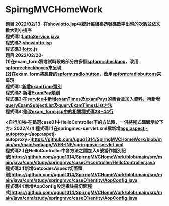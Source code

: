 # SpirngMVCHomeWork

<b>題目
2022/02/13-
在showlotto.jsp中統計每組樂透號碼數字出現的次數並依次數大到小排序<br>
程式碼1:[LottoService.java](https://github.com/ugug1314/SpirngMVCHomeWork/blob/main/src/main/java/com/study/springmvc/case02/service/LottoService.java)<br>
程式碼2:[showlotto.jsp](https://github.com/ugug1314/SpirngMVCHomeWork/blob/main/src/main/webapp/WEB-INF/views/case02/show_lotto.jsp)<br>
程式碼3:[lotto.js](https://github.com/ugug1314/SpirngMVCHomeWork/blob/main/src/main/webapp/js/loto.js)<br>
  <b>題目
2022/02/20-<br>
(1)在exam_form將考試時段的部分由多個<spform:checkbox>，改用<spform:checkboxes>來呈現<br>
(2)在exam_form將繳費的<spform:radiobutton>，改用<spform:radiobuttons>來呈現<br>
程式碼1:[新增ExamTime類別](https://github.com/ugug1314/SpirngMVCHomeWork/blob/main/src/main/java/com/study/springmvc/case03/entity/ExamTime.java)<br>
程式碼2:[新增ExamPay類別](https://github.com/ugug1314/SpirngMVCHomeWork/blob/main/src/main/java/com/study/springmvc/case03/entity/ExamPay.java)<br>
程式碼3:[在service中新增examTimes及examPays的集合並加入資料，再新增queryExamSubjectList及queryExamTimesList方法](https://github.com/ugug1314/SpirngMVCHomeWork/blob/main/src/main/java/com/study/springmvc/case03/service/ExamService.java)<br>
程式碼4:[修改exam_form.jsp中的相關程式碼28~44行](https://github.com/ugug1314/SpirngMVCHomeWork/blob/main/src/main/webapp/WEB-INF/views/case03/exam_form.jspf)

<自行加強-在點選case01中HelloController下的方法時，一併將程式碼顯示於下方>
2022/4/4
程式碼1:[在springmvc-servlet.xml檔新增<aop:aspectj-autoproxy></aop:aspetj-autoproxy>]https://github.com/ugug1314/SpirngMVCHomeWork/blob/main/src/main/webapp/WEB-INF/springmvc-servlet.xml<br>
程式碼2:[在HelloController中各方法之間加入#號當作識別記號]https://github.com/ugug1314/SpirngMVCHomeWork/blob/main/src/main/java/com/study/springmvc/case01/controller/HelloController.java<br>
程式碼3:[新增GetcodesAspect切面類別]https://github.com/ugug1314/SpirngMVCHomeWork/blob/main/src/main/java/com/study/springmvc/case01/entity/AopConfig.java<br>
程式碼4:[新增AopConfig設定檔註冊切面程式]https://github.com/ugug1314/SpirngMVCHomeWork/blob/main/src/main/java/com/study/springmvc/case01/entity/AopConfig.java<br>
